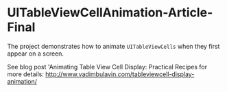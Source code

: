 # UITableViewCellAnimation-Article-Final

The project demonstrates how to animate `UITableViewCells` when they first appear on a screen.

See blog post 'Animating Table View Cell Display: Practical Recipes for more details: http://www.vadimbulavin.com/tableviewcell-display-animation/
